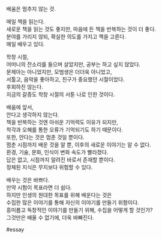 
배움은 멈추지 않는 것.

매일 책을 읽는다.  
새로운 책을 읽는 것도 좋지만, 마음에 든 책을 반복하는 것이 더 좋다.  
분야를 가리지 않되, 확실한 의도를 가지고 책을 고른다.  
매일 배우고 있다.

학창 시절,  
어머니의 잔소리를 들으며 살았지만, 공부는 하고 싶지 않았다.  
문제아는 아니었지만, 모범생은 더더욱 아니었고,  
서툴고, 음악을 좋아하고, 친구가 중요했던 시절이었다.  
후회하진 않는다.  
지금의 갈증도 학창 시절의 서툰 나로 인한 것이다.

배움에 앞서,  
안다고 생각하지 않는다.  
책을 반복하는 것엔 아쉬운 기억력도 이유가 되지만,  
착각과 오해를 통한 오류가 기억되기도 하기 때문이다.  
또한, 안다는 것은 멈춘 것일 뿐이다.  
멈춘 시점까지 배운 것을 알 뿐, 이후의 새로운 이야기는 알 수 없다.  
환경, 기술, 문화, 인식이 변화 속도가 빨라졌다.  
답은 없고, 시점까지 알려진 바로서 존재할 뿐이다.  
정체된 지식은 무지보다 위험할 수 있다.

배우는 것은 바쁘다.  
만약 시험이 목표라면 더 쉽다.  
하지만 인생의 원대한 목표를 위해 배운다는 것은  
수집한 많은 이야기를 통해 자신의 이야기를 만들기 위함이다.  
흥미롭고 독창적인 이야기를 만들기 위해, 수집을 어떻게 할 것인가?  
그것만은 배울 수 없기에, 더욱 바빠진다.

#essay 